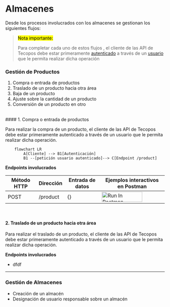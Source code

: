 # Almacenes

Desde los procesos involucrados con los almacenes se gestionan los siguientes flujos:

> <mark>Nota importante:</mark>
> 
> Para completar cada uno de estos flujos , el cliente de las API de Tecopos debe estar primeramente [autenticado](autenticación.md) a través de un [usuario](usuarios.md) que le permita realizar dicha operación

### Gestión de Productos

1. Compra o entrada de productos
2. Traslado de un producto hacia otra área
3. Baja de un producto
4. Ajuste sobre la cantidad de un producto
5. Conversión de un producto en otro

<br>
#### 1. Compra o entrada de productos

Para realizar la compra de un producto, el cliente de las API de Tecopos debe estar primeramente autenticado a través de un usuario que le permita realizar dicha operación. 

```mermaid
	flowchart LR
		A[Cliente] --> B1[Autenticación]
		B1 --[petición usuario autenticado]--> C[Endpoint /product]
```


**Endpoints involucrados**

| Método HTTP | Dirección | Entrada de datos | Ejemplos interactivos en Postman |
| ---- | ---- | ---- | ---- |
| POST | /product | {} | [<img src="https://run.pstmn.io/button.svg" alt="Run In Postman" style="width: 128px; height: 32px;">](https://god.gw.postman.com/run-collection/:collection_id) |

<br>

#### 2. Traslado de un producto hacia otra área

Para realizar el traslado de un producto, el cliente de las API de Tecopos debe estar primeramente autenticado a través de un usuario que le permita realizar dicha operación. 

**Endpoints involucrados**

- dfdf

-----
### Gestión de Almacenes

- Creación de un almacén
- Designación de usuario responsable sobre un almacén

